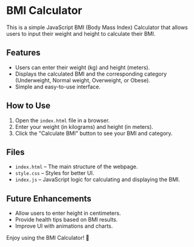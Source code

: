 # BMI Calculator

This is a simple JavaScript BMI (Body Mass Index) Calculator that allows users to input their weight and height to calculate their BMI.

## Features
- Users can enter their weight (kg) and height (meters).
- Displays the calculated BMI and the corresponding category (Underweight, Normal weight, Overweight, or Obese).
- Simple and easy-to-use interface.

## How to Use
1. Open the `index.html` file in a browser.
2. Enter your weight (in kilograms) and height (in meters).
3. Click the "Calculate BMI" button to see your BMI and category.

## Files
- `index.html` – The main structure of the webpage.
- `style.css` – Styles for better UI.
- `index.js` – JavaScript logic for calculating and displaying the BMI.

## Future Enhancements
- Allow users to enter height in centimeters.
- Provide health tips based on BMI results.
- Improve UI with animations and charts.

Enjoy using the BMI Calculator! 💪
